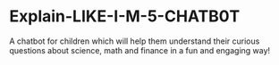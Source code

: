 # Explain-LIKE-I-M-5-CHATB0T
A chatbot for children which will help them understand their curious questions about science, math and finance in a fun and engaging way!
